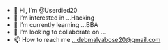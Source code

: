 - 👋 Hi, I’m @Userdied20
- 👀 I’m interested in ...Hacking
- 🌱 I’m currently learning ...BBA
- 💞️ I’m looking to collaborate on ...
- 📫 How to reach me ...debmalyabose20@gmail.com

<!---
Userdied20/Userdied20 is a ✨ special ✨ repository because its `README.md` (this file) appears on your GitHub profile.
You can click the Preview link to take a look at your changes.
--->
